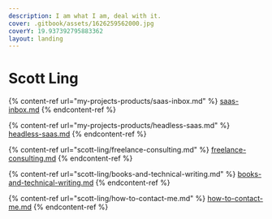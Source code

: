 ```yaml
---
description: I am what I am, deal with it.
cover: .gitbook/assets/1626259562000.jpg
coverY: 19.937392795883362
layout: landing
---
```


# Scott Ling

{% content-ref url="my-projects-products/saas-inbox.md" %}
[saas-inbox.md](my-projects-products/saas-inbox.md)
{% endcontent-ref %}

{% content-ref url="my-projects-products/headless-saas.md" %}
[headless-saas.md](my-projects-products/headless-saas.md)
{% endcontent-ref %}

{% content-ref url="scott-ling/freelance-consulting.md" %}
[freelance-consulting.md](scott-ling/freelance-consulting.md)
{% endcontent-ref %}

{% content-ref url="scott-ling/books-and-technical-writing.md" %}
[books-and-technical-writing.md](scott-ling/books-and-technical-writing.md)
{% endcontent-ref %}

{% content-ref url="scott-ling/how-to-contact-me.md" %}
[how-to-contact-me.md](scott-ling/how-to-contact-me.md)
{% endcontent-ref %}
